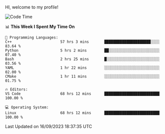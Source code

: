 HI, welcome to my profile!
<!--START_SECTION:waka-->
![Code Time](http://img.shields.io/badge/Code%20Time-1%2C434%20hrs%2044%20mins-blue)

📊 **This Week I Spent My Time On** 

```text
💬 Programming Languages: 
C++                      57 hrs 3 mins       █████████████████████░░░░   83.64 % 
Python                   5 hrs 2 mins        ██░░░░░░░░░░░░░░░░░░░░░░░   07.40 % 
Bash                     2 hrs 25 mins       █░░░░░░░░░░░░░░░░░░░░░░░░   03.56 % 
YAML                     1 hr 22 mins        ░░░░░░░░░░░░░░░░░░░░░░░░░   02.00 % 
CMake                    1 hr 11 mins        ░░░░░░░░░░░░░░░░░░░░░░░░░   01.75 % 

🔥 Editors: 
VS Code                  68 hrs 12 mins      █████████████████████████   100.00 % 

💻 Operating System: 
Linux                    68 hrs 12 mins      █████████████████████████   100.00 % 
```


 Last Updated on 16/09/2023 18:37:35 UTC
<!--END_SECTION:waka-->

